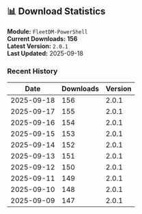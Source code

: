 ## 📊 Download Statistics

**Module:** `FleetDM-PowerShell`  
**Current Downloads:** **156**  
**Latest Version:** `2.0.1`  
**Last Updated:** 2025-09-18

### Recent History

| Date | Downloads | Version |
|------|-----------|---------|
| 2025-09-18 | 156 | 2.0.1 |
| 2025-09-17 | 155 | 2.0.1 |
| 2025-09-16 | 154 | 2.0.1 |
| 2025-09-15 | 153 | 2.0.1 |
| 2025-09-14 | 152 | 2.0.1 |
| 2025-09-13 | 151 | 2.0.1 |
| 2025-09-12 | 150 | 2.0.1 |
| 2025-09-11 | 149 | 2.0.1 |
| 2025-09-10 | 148 | 2.0.1 |
| 2025-09-09 | 147 | 2.0.1 |
